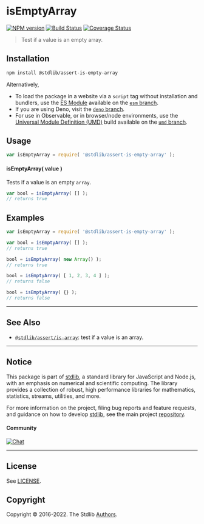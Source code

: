 <!--

@license Apache-2.0

Copyright (c) 2018 The Stdlib Authors.

Licensed under the Apache License, Version 2.0 (the "License");
you may not use this file except in compliance with the License.
You may obtain a copy of the License at

   http://www.apache.org/licenses/LICENSE-2.0

Unless required by applicable law or agreed to in writing, software
distributed under the License is distributed on an "AS IS" BASIS,
WITHOUT WARRANTIES OR CONDITIONS OF ANY KIND, either express or implied.
See the License for the specific language governing permissions and
limitations under the License.

-->

# isEmptyArray

[![NPM version][npm-image]][npm-url] [![Build Status][test-image]][test-url] [![Coverage Status][coverage-image]][coverage-url] <!-- [![dependencies][dependencies-image]][dependencies-url] -->

> Test if a value is an empty array.

<section class="installation">

## Installation

```bash
npm install @stdlib/assert-is-empty-array
```

Alternatively,

-   To load the package in a website via a `script` tag without installation and bundlers, use the [ES Module][es-module] available on the [`esm` branch][esm-url].
-   If you are using Deno, visit the [`deno` branch][deno-url].
-   For use in Observable, or in browser/node environments, use the [Universal Module Definition (UMD)][umd] build available on the [`umd` branch][umd-url].

</section>

<section class="usage">

## Usage

```javascript
var isEmptyArray = require( '@stdlib/assert-is-empty-array' );
```

#### isEmptyArray( value )

Tests if a value is an empty `array`.

```javascript
var bool = isEmptyArray( [] );
// returns true
```

</section>

<!-- /.usage -->

<section class="examples">

## Examples

<!-- eslint-disable no-array-constructor -->

<!-- eslint no-undef: "error" -->

```javascript
var isEmptyArray = require( '@stdlib/assert-is-empty-array' );

var bool = isEmptyArray( [] );
// returns true

bool = isEmptyArray( new Array() );
// returns true

bool = isEmptyArray( [ 1, 2, 3, 4 ] );
// returns false

bool = isEmptyArray( {} );
// returns false
```

</section>

<!-- /.examples -->

<!-- Section for related `stdlib` packages. Do not manually edit this section, as it is automatically populated. -->

<section class="related">

* * *

## See Also

-   <span class="package-name">[`@stdlib/assert/is-array`][@stdlib/assert/is-array]</span><span class="delimiter">: </span><span class="description">test if a value is an array.</span>

</section>

<!-- /.related -->

<!-- Section for all links. Make sure to keep an empty line after the `section` element and another before the `/section` close. -->


<section class="main-repo" >

* * *

## Notice

This package is part of [stdlib][stdlib], a standard library for JavaScript and Node.js, with an emphasis on numerical and scientific computing. The library provides a collection of robust, high performance libraries for mathematics, statistics, streams, utilities, and more.

For more information on the project, filing bug reports and feature requests, and guidance on how to develop [stdlib][stdlib], see the main project [repository][stdlib].

#### Community

[![Chat][chat-image]][chat-url]

---

## License

See [LICENSE][stdlib-license].


## Copyright

Copyright &copy; 2016-2022. The Stdlib [Authors][stdlib-authors].

</section>

<!-- /.stdlib -->

<!-- Section for all links. Make sure to keep an empty line after the `section` element and another before the `/section` close. -->

<section class="links">

[npm-image]: http://img.shields.io/npm/v/@stdlib/assert-is-empty-array.svg
[npm-url]: https://npmjs.org/package/@stdlib/assert-is-empty-array

[test-image]: https://github.com/stdlib-js/assert-is-empty-array/actions/workflows/test.yml/badge.svg?branch=main
[test-url]: https://github.com/stdlib-js/assert-is-empty-array/actions/workflows/test.yml?query=branch:main

[coverage-image]: https://img.shields.io/codecov/c/github/stdlib-js/assert-is-empty-array/main.svg
[coverage-url]: https://codecov.io/github/stdlib-js/assert-is-empty-array?branch=main

<!--

[dependencies-image]: https://img.shields.io/david/stdlib-js/assert-is-empty-array.svg
[dependencies-url]: https://david-dm.org/stdlib-js/assert-is-empty-array/main

-->

[chat-image]: https://img.shields.io/gitter/room/stdlib-js/stdlib.svg
[chat-url]: https://gitter.im/stdlib-js/stdlib/

[stdlib]: https://github.com/stdlib-js/stdlib

[stdlib-authors]: https://github.com/stdlib-js/stdlib/graphs/contributors

[umd]: https://github.com/umdjs/umd
[es-module]: https://developer.mozilla.org/en-US/docs/Web/JavaScript/Guide/Modules

[deno-url]: https://github.com/stdlib-js/assert-is-empty-array/tree/deno
[umd-url]: https://github.com/stdlib-js/assert-is-empty-array/tree/umd
[esm-url]: https://github.com/stdlib-js/assert-is-empty-array/tree/esm

[stdlib-license]: https://raw.githubusercontent.com/stdlib-js/assert-is-empty-array/main/LICENSE

<!-- <related-links> -->

[@stdlib/assert/is-array]: https://github.com/stdlib-js/assert-is-array

<!-- </related-links> -->

</section>

<!-- /.links -->

